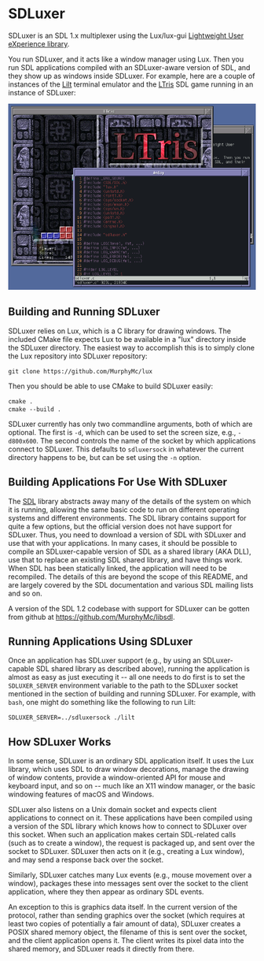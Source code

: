 # SDLuxer

SDLuxer is an SDL 1.x multiplexer using the Lux/lux-gui [Lightweight User
eXperience library](https://github.com/MurphyMc/lux).

You run SDLuxer, and it acts like a window manager using Lux.  Then you run
SDL applications compiled with an SDLuxer-aware version of SDL, and they
show up as windows inside SDLuxer.  For example, here are a couple of
instances of the [Lilt](https://github.com/MurphyMc/lilt) terminal emulator
and the [LTris](http://lgames.sourceforge.net/LTris/) SDL game running in
an instance of SDLuxer:

![SDLuxer Screenshot with Lilt and LTris](screenshot.png)


## Building and Running SDLuxer

SDLuxer relies on Lux, which is a C library for drawing windows.  The
included CMake file expects Lux to be available in a "lux" directory inside
the SDLuxer directory.  The easiest way to accomplish this is to simply
clone the Lux repository into SDLuxer repository:
```
git clone https://github.com/MurphyMc/lux
```

Then you should be able to use CMake to build SDLuxer easily:
```
cmake .
cmake --build .
```

SDLuxer currently has only two commandline arguments, both of which are
optional.  The first is `-d`, which can be used to set the screen size,
e.g., `-d800x600`.  The second controls the name of the socket by which
applications connect to SDLuxer.  This defaults to `sdluxersock` in
whatever the current directory happens to be, but can be set using the
`-n` option.


## Building Applications For Use With SDLuxer

The [SDL](https://www.libsdl.org/) library abstracts away many of the
details of the system on which it is running, allowing the same basic code
to run on different operating systems and different environments.  The SDL
library contains support for quite a few options, but the official version
does not have support for SDLuxer.  Thus, you need to download a version of
SDL with SDLuxer and use that with your applications.  In many cases, it
should be possible to compile an SDLuxer-capable version of SDL as a shared
library (AKA DLL), use that to replace an existing SDL shared library, and
have things work.  When SDL has been statically linked, the application
will need to be recompiled.  The details of this are beyond the scope of
this README, and are largely covered by the SDL documentation and various
SDL mailing lists and so on.

A version of the SDL 1.2 codebase with support for SDLuxer can be gotten
from github at <https://github.com/MurphyMc/libsdl>.


## Running Applications Using SDLuxer

Once an application has SDLuxer support (e.g., by using an SDLuxer-capable
SDL shared library as described above), running the application is almost
as easy as just executing it -- all one needs to do first is to set the
`SDLUXER_SERVER` environment variable to the path to the SDLuxer socket
mentioned in the section of building and running SDLuxer.  For example, with
`bash`, one might do something like the following to run Lilt:
```
SDLUXER_SERVER=../sdluxersock ./lilt
```


## How SDLuxer Works

In some sense, SDLuxer is an ordinary SDL application itself.  It uses the
Lux library, which uses SDL to draw window decorations, manage the drawing
of window contents, provide a window-oriented API for mouse and keyboard
input, and so on -- much like an X11 window manager, or the basic windowing
features of macOS and Windows.

SDLuxer also listens on a Unix domain socket and expects client applications
to connect on it.  These applications have been compiled using a version of
the SDL library which knows how to connect to SDLuxer over this socket.
When such an application makes certain SDL-related calls (such as to create
a window), the request is packaged up, and sent over the socket to SDLuxer.
SDLuxer then acts on it (e.g., creating a Lux window), and may send a
response back over the socket.

Similarly, SDLuxer catches many Lux events (e.g., mouse movement over a
window), packages these into messages sent over the socket to the client
application, where they then appear as ordinary SDL events.

An exception to this is graphics data itself.  In the current version of
the protocol, rather than sending graphics over the socket (which requires
at least two copies of potentially a fair amount of data), SDLuxer creates
a POSIX shared memory object, the filename of this is sent over the socket,
and the client application opens it.  The client writes its pixel data
into the shared memory, and SDLuxer reads it directly from there.
